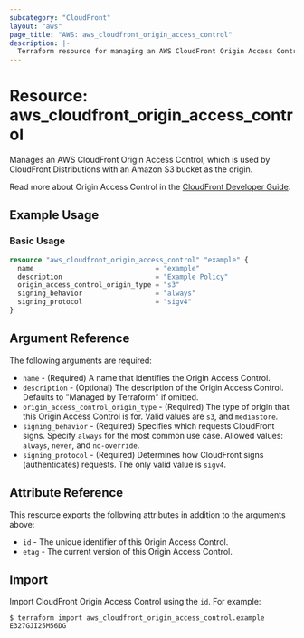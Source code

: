 ```yaml
---
subcategory: "CloudFront"
layout: "aws"
page_title: "AWS: aws_cloudfront_origin_access_control"
description: |-
  Terraform resource for managing an AWS CloudFront Origin Access Control.
---
```


# Resource: aws_cloudfront_origin_access_control

Manages an AWS CloudFront Origin Access Control, which is used by CloudFront Distributions with an Amazon S3 bucket as the origin.

Read more about Origin Access Control in the [CloudFront Developer Guide](https://docs.aws.amazon.com/AmazonCloudFront/latest/DeveloperGuide/private-content-restricting-access-to-s3.html).

## Example Usage

### Basic Usage

```terraform
resource "aws_cloudfront_origin_access_control" "example" {
  name                              = "example"
  description                       = "Example Policy"
  origin_access_control_origin_type = "s3"
  signing_behavior                  = "always"
  signing_protocol                  = "sigv4"
}
```

## Argument Reference

The following arguments are required:

* `name` - (Required) A name that identifies the Origin Access Control.
* `description` - (Optional) The description of the Origin Access Control. Defaults to "Managed by Terraform" if omitted.
* `origin_access_control_origin_type` - (Required) The type of origin that this Origin Access Control is for. Valid values are `s3`, and `mediastore`.
* `signing_behavior` - (Required) Specifies which requests CloudFront signs. Specify `always` for the most common use case. Allowed values: `always`, `never`, and `no-override`.
* `signing_protocol` - (Required) Determines how CloudFront signs (authenticates) requests. The only valid value is `sigv4`.

## Attribute Reference

This resource exports the following attributes in addition to the arguments above:

* `id` - The unique identifier of this Origin Access Control.
* `etag` - The current version of this Origin Access Control.

## Import

Import CloudFront Origin Access Control using the `id`. For example:

```
$ terraform import aws_cloudfront_origin_access_control.example E327GJI25M56DG
```
